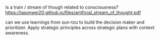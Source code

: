 Is a train / stream of though related to consciousness?
https://jasonwei20.github.io/files/artificial_stream_of_thought.pdf

can we use learnings from sun-tzu to build the decision maker and prioritizer. Apply strategic principles across strategic plans with context awareness.